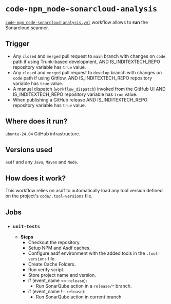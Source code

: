 # `code-npm_node-sonarcloud-analysis`

[`code-npm_node-sonarcloud-analysis.yml`](../code-npm_node-sonarcloud-analysis.yml) workflow allows to **run** the Sonarcloud scanner.

## Trigger

- Any `closed` and `merged` pull request to `main` branch with changes on `code` path if using Trunk-based development, AND IS_INDITEXTECH_REPO repository variable has `true` value.
- Any `closed` and `merged` pull request to `develop` branch with changes on `code` path if using Gitflow, AND IS_INDITEXTECH_REPO repository variable has `true` value.
- A manual dispatch (`workflow_dispatch`) invoked from the GitHub UI AND IS_INDITEXTECH_REPO repository variable has `true` value.
- When publishing a GitHub release AND IS_INDITEXTECH_REPO repository variable has `true` value.

## Where does it run?

`ubuntu-24.04` GitHub infrastructure.

## Versions used

`asdf` and any `Java`, `Maven` and `Node`.

## How does it work?

This workflow relies on asdf to automatically load any tool version defined on the project's `code/.tool-versions` file.

## Jobs

- ### `unit-tests`

  - **Steps**
    - Checkout the repository.
    - Setup NPM and Asdf caches.
    - Configure asdf environment with the added tools in the `.tool-versions` file.
    - Create Cache Folders.
    - Run verify script.
    - Store project name and version.
    - if (event_name == `release`):
      - Run SonarQube action in a `release/*` branch.
    - if (event_name != `release`):
      - Run SonarQube action in current branch.
